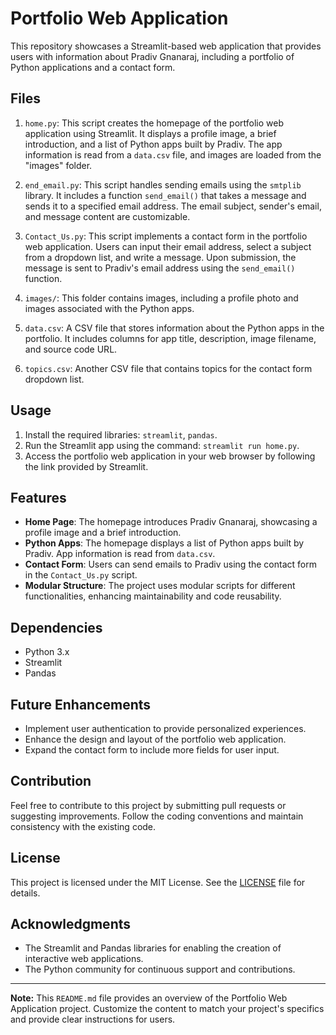 # Portfolio Web Application

This repository showcases a Streamlit-based web application that provides users with information about Pradiv Gnanaraj, including a portfolio of Python applications and a contact form.

## Files

1. `home.py`: This script creates the homepage of the portfolio web application using Streamlit. It displays a profile image, a brief introduction, and a list of Python apps built by Pradiv. The app information is read from a `data.csv` file, and images are loaded from the "images" folder.

2. `end_email.py`: This script handles sending emails using the `smtplib` library. It includes a function `send_email()` that takes a message and sends it to a specified email address. The email subject, sender's email, and message content are customizable.

3. `Contact_Us.py`: This script implements a contact form in the portfolio web application. Users can input their email address, select a subject from a dropdown list, and write a message. Upon submission, the message is sent to Pradiv's email address using the `send_email()` function.

4. `images/`: This folder contains images, including a profile photo and images associated with the Python apps.

5. `data.csv`: A CSV file that stores information about the Python apps in the portfolio. It includes columns for app title, description, image filename, and source code URL.

6. `topics.csv`: Another CSV file that contains topics for the contact form dropdown list.

## Usage

1. Install the required libraries: `streamlit`, `pandas`.
2. Run the Streamlit app using the command: `streamlit run home.py`.
3. Access the portfolio web application in your web browser by following the link provided by Streamlit.

## Features

- **Home Page**: The homepage introduces Pradiv Gnanaraj, showcasing a profile image and a brief introduction.
- **Python Apps**: The homepage displays a list of Python apps built by Pradiv. App information is read from `data.csv`.
- **Contact Form**: Users can send emails to Pradiv using the contact form in the `Contact_Us.py` script.
- **Modular Structure**: The project uses modular scripts for different functionalities, enhancing maintainability and code reusability.

## Dependencies

- Python 3.x
- Streamlit
- Pandas

## Future Enhancements

- Implement user authentication to provide personalized experiences.
- Enhance the design and layout of the portfolio web application.
- Expand the contact form to include more fields for user input.

## Contribution

Feel free to contribute to this project by submitting pull requests or suggesting improvements. Follow the coding conventions and maintain consistency with the existing code.

## License

This project is licensed under the MIT License. See the [LICENSE](LICENSE) file for details.

## Acknowledgments

- The Streamlit and Pandas libraries for enabling the creation of interactive web applications.
- The Python community for continuous support and contributions.

---

**Note:** This `README.md` file provides an overview of the Portfolio Web Application project. Customize the content to match your project's specifics and provide clear instructions for users.
